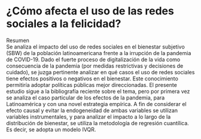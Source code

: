 # ¿Cómo afecta el uso de las redes sociales a la felicidad?

Resumen </br>
Se analiza el impacto del uso de redes sociales en el bienestar subjetivo (SBW) de la población latinoamericana frente a la irrupción de la pandemia de COVID-19. Dado el fuerte proceso de digitalización de la vida como consecuencia de la pandemia (por medidas restrictivas y decisiones de cuidado), se juzga pertinente analizar en qué casos el uso de redes sociales tiene efectos positivos o negativos en el bienestar. Este conocimiento permitiría adoptar políticas públicas mejor direccionadas. El presente estudio sigue a la bibliografía reciente sobre el tema, pero por primera vez se analiza el caso particular de los efectos de la pandemia, para Latinoamérica y con una novel estrategia empírica. A fin de considerar el efecto causal y evitar la endogeneidad de ambas variables se utilizan variables instrumentales, y para analizar el impacto a lo largo de la distribución de bienestar, se utiliza la metodología de regresión cuantílica. Es decir, se adopta un modelo IVQR.
